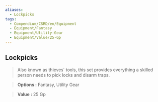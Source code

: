 ```yaml
---
aliases:
  - Lockpicks
tags:
  - Compendium/CSRD/en/Equipment
  - Equipment/Fantasy
  - Equipment/Utility-Gear
  - Equipment/Value/25-Gp
---
```

  
    
## Lockpicks    
    
>Also known as thieves' tools, this set provides everything a skilled person needs to pick locks and disarm traps.    
> **Options :** Fantasy, Utility Gear    
> **Value :** 25 Gp